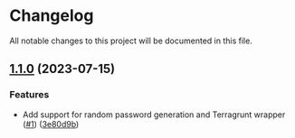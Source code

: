 # Changelog

All notable changes to this project will be documented in this file.

## [1.1.0](https://github.com/terraform-aws-modules/terraform-aws-secrets-manager/compare/v1.0.0...v1.1.0) (2023-07-15)


### Features

* Add support for random password generation and Terragrunt wrapper ([#1](https://github.com/terraform-aws-modules/terraform-aws-secrets-manager/issues/1)) ([3e80d9b](https://github.com/terraform-aws-modules/terraform-aws-secrets-manager/commit/3e80d9b643baa9fd30fc0cd42016dd725e3fa625))
